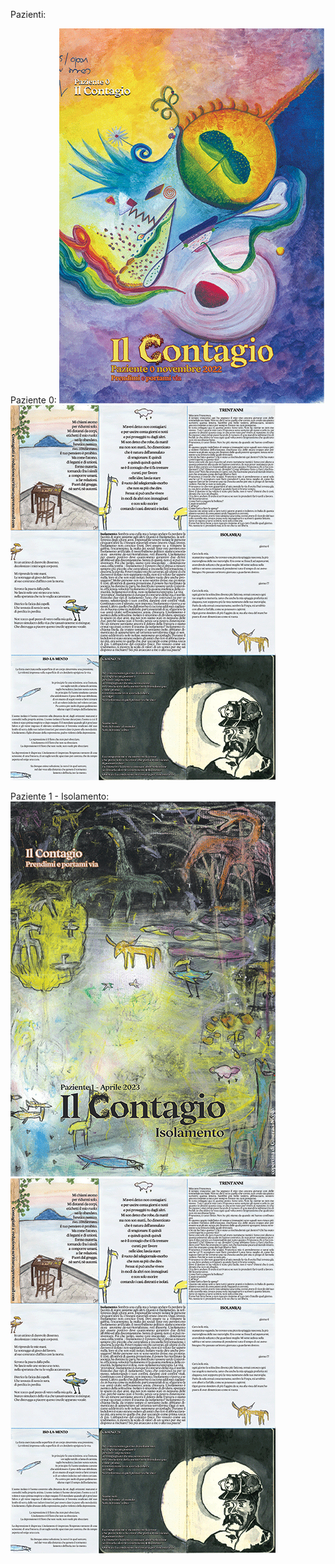 Pazienti:

Paziente 0: ![paziente-0_cover](imgs/600px.pdf_0000_Layer-2.png) ![paziente-0_content](imgs/600px.pdf_0002_CONTENT-1-ISOLAMENTO-def2.png) 

Paziente 1 - Isolamento:![paziente-1_cover](imgs/600px.pdf_0001_COVER-1-ISOLAMENTO-def.png) ![paziente-1_content](imgs/600px.pdf_0002_CONTENT-1-ISOLAMENTO-def2.png)

